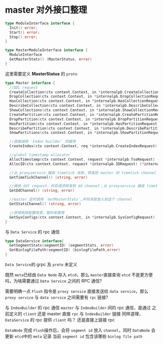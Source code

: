 # master 对外接口整理

```go
type ModuleInterface interface {
  Init() error;
  Start() error;
  Stop() error;
}
```

```go
type MasterModuleInterface interface {
  ModuleInterface
  GetMasterStats() (MasterStatus, error)
}
```
这里需要定义 **MasterStatus** 的 `proto`



```go
type Master interface {
  //DDL request
  CreateCollection(ctx context.Context, in *internalpb.CreateCollectionRequest) (*commonpb.Status, error)
  DropCollection(ctx context.Context, in *internalpb.DropCollectionRequest) (*commonpb.Status, error) 
  HasCollection(ctx context.Context, in *internalpb.HasCollectionRequest) (*servicepb.BoolResponse, error)
  DescribeCollection(ctx context.Context, in *internalpb.DescribeCollectionRequest) (*servicepb.CollectionDescription, error)
  ShowCollections(ctx context.Context, in *internalpb.ShowCollectionRequest) (*servicepb.StringListResponse, error)
  CreatePartition(ctx context.Context, in *internalpb.CreatePartitionRequest) (*commonpb.Status, error)
  DropPartition(ctx context.Context, in *internalpb.DropPartitionRequest) (*commonpb.Status, error)
  HasPartition(ctx context.Context, in *internalpb.HasPartitionRequest) (*servicepb.BoolResponse, error)
  DescribePartition(ctx context.Context, in *internalpb.DescribePartitionRequest) (*servicepb.PartitionDescription, error)
  ShowPartitions(ctx context.Context, in *internalpb.ShowPartitionRequest) (*servicepb.StringListResponse, error)

  //直接调用 `Index builder` 的服务
  CreateIndex(ctx context.Context, req *internalpb.CreateIndexRequest) (*commonpb.Status, error)

  //global timestamp allocator
  AllocTimestamp(ctx context.Context, request *internalpb.TsoRequest) (*internalpb.TsoResponse, error)
  AllocID(ctx context.Context, request *internalpb.IDRequest) (*internalpb.IDResponse, error)

  //从 proxyservice 接收 timetick 消息，转发到 master 的 timetick channel
  GetTimeTickChannel() (string, error)

  //接收 ddl request，并将请求转发到 dd channel；从 proxyservice 接收 timetick 消息，也转发到 dd channel
  GetDdChannel() (string, error)

  //master 定时调用 `GetMasterStats`,并将消息放入到这个 channel
  GetStatsChannel() (string, error)

  //获得系统配置信息，暂时未使用
  GetSysConfigs(ctx context.Context, in *internalpb.SysConfigRequest)
}
```

与 `Data Service` 的 rpc 通信
```go
type DataService interface{
  GetSegmentStats(segmentID) (segmentStats, error)
  GetBinlogFilePath(segmentID) (binlogFilePath,error)
}
```
`Data Service`的 grpc 及 `proto` 未定义

既然 `meta`已经由 `Data Node` 存入 `etcd`，那么 `master`直接查询 `etcd` 不是更方便吗，为啥需要通过 `Data Service` 之间的 RPC 通信?

需要明确一点 `Flush` 指令是 `proxy service` 直接发送给 `data service`，那么 `proxy service` 与 `data service` 之间需要有 `rpc` 链接?



与 `IndexBuilder` 的 rpc 通信
`master` 与 `IndexBuilder` 间的 rpc 通信，是通过 之前定义的 `client` 还是 master 直接 `rpc` 与 `IndexBuilder` 链接
同样道理，`DataService` 的 rpc 提供 `client` 吗？ 还是直接上链接 rpc


`DataNode` 完成 `Flush`操作后，会将 `segment id` 放入 `channel`，同时 `DataNode` 会更新 `etcd`中的 `meta` 记录 当前 `segment id` 包含该哪些 `binlog file path`



